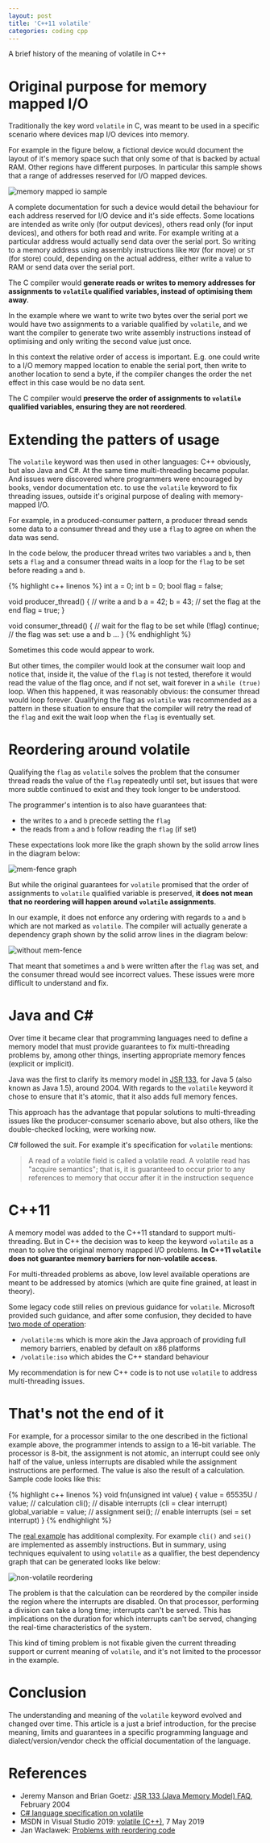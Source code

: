 ```yaml
---
layout: post
title: 'C++11 volatile'
categories: coding cpp
---
```


A brief history of the meaning of volatile in C++


# Original purpose for memory mapped I/O

Traditionally the key word `volatile` in C, was meant to be used in a specific
scenario where devices map I/O devices into memory.

For example in the figure below, a fictional device would document the layout
of it's memory space such that only some of that is backed by actual RAM. Other
regions have different purposes. In particular this sample shows that a range
of addresses reserved for I/O mapped devices.

![memory mapped io sample](/assets/2019-11-05-cpp11-volatile/mappedio.png)

A complete documentation for such a device would detail the behaviour for each
address reserved for I/O device and it's side effects. Some locations are
intended as write only (for output devices), others read only (for input
devices), and others for both read and write. For example writing at a
particular address would actually send data over the serial port. So writing to
a memory address using assembly instructions like `MOV` (for move) or `ST`
(for store) could, depending on the actual address, either write a value to RAM
or send data over the serial port.

The C compiler would **generate reads or writes to memory addresses for
assignments to `volatile` qualified variables, instead of optimising them
away**.

In the example where we want to write two bytes over the serial port we would
have two assignments to a variable qualified by `volatile`, and we want the
compiler to generate two write assembly instructions instead of optimising and
only writing the second value just once.

In this context the relative order of access is important. E.g. one could write
to a I/O memory mapped location to enable the serial port, then write to
another location to send a byte, if the compiler changes the order the net
effect in this case would be no data sent.

The C compiler would **preserve the order of assignments to `volatile` qualified
variables, ensuring they are not reordered**.


# Extending the patters of usage

The `volatile` keyword was then used in other languages: C++ obviously, but also
Java and C#. At the same time multi-threading became popular. And issues were
discovered where programmers were encouraged by books, vendor documentation
etc. to use the `volatile` keyword to fix threading issues, outside it's
original purpose of dealing with memory-mapped I/O.

For example, in a produced-consumer pattern, a producer thread sends some data
to a consumer thread and they use a `flag` to agree on when the data was send.

In the code below, the producer thread writes two variables `a` and `b`, then
sets a `flag` and a consumer thread waits in a loop for the `flag` to be set
before reading `a` and `b`.

{% highlight c++ linenos %}
int a = 0;
int b = 0;
bool flag = false;

void producer_thread()
{
  // write a and b
  a = 42;
  b = 43;
  // set the flag at the end
  flag = true;
}

void consumer_thread()
{
  // wait for the flag to be set
  while (!flag) continue;
  // the flag was set: use a and b
  ...
}
{% endhighlight %}

Sometimes this code would appear to work.

But other times, the compiler would look at the consumer wait loop and notice
that, inside it, the value of the `flag` is not tested, therefore it would read
the value of the flag once, and if not set, wait forever in a `while (true)`
loop. When this happened, it was reasonably obvious: the consumer thread would
loop forever. Qualifying the flag as `volatile` was recommended as a pattern in
these situation to ensure that the compiler will retry the read of the `flag`
and exit the wait loop when the `flag` is eventually set.


# Reordering around volatile

Qualifying the `flag` as `volatile` solves the problem that the consumer thread
reads the value of the `flag` repeatedly until set, but issues that were more
subtle continued to exist and they took longer to be understood.

The programmer's intention is to also have guarantees that:
- the writes to `a` and `b` precede setting the `flag`
- the reads from `a` and `b` follow reading the `flag` (if set)

These expectations look more like the graph shown by the solid arrow lines in
the diagram below:

![mem-fence graph](/assets/2019-11-05-cpp11-volatile/mem-fence-motivation.png)

But while the original guarantees for `volatile` promised that the order of
assignments to `volatile` qualified variable is preserved, **it does not mean
that no reordering will happen around `volatile` assignments**.

In our example, it does not enforce any ordering with regards to `a` and `b`
which are not marked as `volatile`. The compiler will actually generate a
dependency graph shown by the solid arrow lines in the diagram below:

![without mem-fence](/assets/2019-11-05-cpp11-volatile/without-mem-fence.png)

That meant that sometimes `a` and `b` were written after the `flag` was set,
and the consumer thread would see incorrect values. These issues were more
difficult to understand and fix.


# Java and C#

Over time it became clear that programming languages need to define a memory
model that must provide guarantees to fix multi-threading problems by, among
other things, inserting appropriate memory fences (explicit or implicit).

Java was the first to clarify its memory model in [JSR 133][javavolatile], for
Java 5 (also known as Java 1.5), around 2004. With regards to the `volatile`
keyword it chose to ensure that it's atomic, that it also adds full memory
fences.

This approach has the advantage that popular solutions to multi-threading
issues like the producer-consumer scenario above, but also others, like the
double-checked locking, were working now.

C# followed the suit. For example it's specification for `volatile` mentions:

> A read of a volatile field is called a volatile read. A volatile read has
> "acquire semantics"; that is, it is guaranteed to occur prior to any
> references to memory that occur after it in the instruction sequence


# C++11

A memory model was added to the C++11 standard to support multi-threading. But
in C++ the decision was to keep the keyword `volatile` as a mean to solve the
original memory mapped I/O problems. **In C++11 `volatile` does not guarantee
memory barriers for non-volatile access**.

For multi-threaded problems as above, low level available operations are meant
to be addressed by atomics (which are quite fine grained, at least in theory).

Some legacy code still relies on previous guidance for `volatile`. Microsoft
provided such guidance, and after some confusion, they decided to have [two
mode of operation][msvolatile]:
- `/volatile:ms` which is more akin the Java approach of providing full memory
  barriers, enabled by default on x86 platforms
- `/volatile:iso` which abides the C++ standard behaviour

My recommendation is for new C++ code is to not use `volatile` to address
multi-threading issues.


# That's not the end of it

For example, for a processor similar to the one described in the fictional
example above, the programmer intends to assign to a 16-bit variable.  The
processor is 8-bit, the assignment is not atomic, an interrupt could see only
half of the value, unless interrupts are disabled while the assignment
instructions are performed. The value is also the result of a calculation.
Sample code looks like this:

{% highlight c++ linenos %}
void fn(unsigned int value)
{
  value = 65535U / value; // calculation
  cli(); // disable interrupts (cli = clear interrupt)
  global_variable = value; // assignment
  sei(); // enable interrupts (sei = set interrupt)
}
{% endhighlight %}

The [real example][gccavr] has additional complexity. For example `cli()` and
`sei()` are implemented as assembly instructions. But in summary, using
techniques equivalent to using `volatile` as a qualifier, the best dependency
graph that can be generated looks like below:

![non-volatile reordering](/assets/2019-11-05-cpp11-volatile/gccavr.png)

The problem is that the calculation can be reordered by the compiler inside the
region where the interrupts are disabled. On that processor, performing a
division can take a long time; interrupts can't be served. This has
implications on the duration for which interrupts can't be served, changing the
real-time characteristics of the system.

This kind of timing problem is not fixable given the current threading support
or current meaning of `volatile`, and it's not limited to the processor in the
example.


# Conclusion

The understanding and meaning of the `volatile` keyword evolved and changed
over time. This article is a just a brief introduction, for the precise
meaning, limits and guarantees in a specific programming language and
dialect/version/vendor check the official documentation of the language.


# References

- Jeremy Manson and Brian Goetz: [JSR 133 (Java Memory Model) FAQ][javavolatile], February 2004
- [C# language specification on volatile][csharpvolatile]
- MSDN in Visual Studio 2019: [volatile (C++)][msvolatile], 7 May 2019
- Jan Waclawek: [Problems with reordering code][gccavr]

[javavolatile]: https://www.cs.umd.edu/~pugh/java/memoryModel/jsr-133-faq.html#volatile
[csharpvolatile]: https://docs.microsoft.com/en-us/dotnet/csharp/language-reference/language-specification/classes#volatile-fields
[msvolatile]: https://docs.microsoft.com/en-us/cpp/cpp/volatile-cpp?view=vs-2019
[gccavr]: https://www.nongnu.org/avr-libc/user-manual/optimization.html

